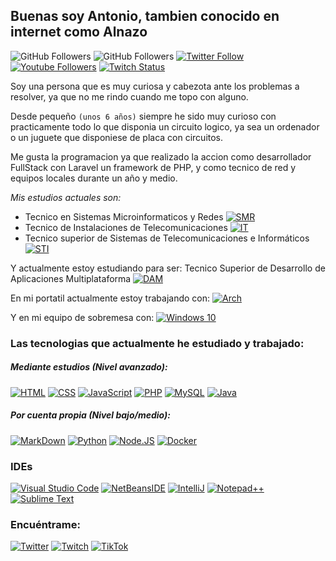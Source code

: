 ## Buenas soy Antonio, tambien conocido en internet como Alnazo

![GitHub Followers](https://img.shields.io/github/followers/alnazo?style=social)
![GitHub Followers](https://img.shields.io/github/stars/alnazo?style=social)
[![Twitter Follow](https://img.shields.io/twitter/follow/Antonio3_96?style=social)](https://twitter.com/Antonio3_96)
[![Youtube Followers](https://img.shields.io/youtube/channel/subscribers/UCo7yVjVEqvItGadiTBMjhGg?style=social)](https://www.youtube.com/@alnazo)
[![Twitch Status](https://img.shields.io/twitch/status/alnazo?style=social)](https://twitch.com/alnazo)

Soy una persona que es muy curiosa y cabezota ante los problemas a resolver, ya que no me rindo cuando me topo con alguno.

Desde pequeño `(unos 6 años)` siempre he sido muy curioso con practicamente todo lo que disponia un circuito logico, ya sea un ordenador o un juguete que disponiese de placa con circuitos.

Me gusta la programacion ya que realizado la accion como desarrollador FullStack con Laravel un framework de PHP, y como tecnico de red y equipos locales durante un año y medio.

*Mis estudios actuales son:*
 - Tecnico en Sistemas Microinformaticos y Redes [![SMR](https://img.shields.io/badge/-SMR-red)](./)
 - Tecnico de Instalaciones de Telecomunicaciones [![IT](https://img.shields.io/badge/-IT-635252)](./)
 - Tecnico superior de Sistemas de Telecomunicaciones e Informáticos [![STI](https://img.shields.io/badge/-STI-blue)](./)

Y actualmente estoy estudiando para ser: Tecnico Superior de Desarrollo de Aplicaciones Multiplataforma [![DAM](https://img.shields.io/badge/-DAM-orange)](./)

En mi portatil actualmente estoy trabajando con: [![Arch](https://img.shields.io/badge/Arch%20Linux-1793D1?logo=arch-linux&logoColor=fff&style=for-the-badge)](./)

Y en mi equipo de sobremesa con: [![Windows 10](https://img.shields.io/badge/Windows_10-0078D6?style=for-the-badge&logo=windows&logoColor=white)](./)

### Las tecnologias que actualmente he estudiado y trabajado:

##### Mediante estudios (Nivel avanzado):

[![HTML](https://img.shields.io/badge/HTML5-E34F26?style=for-the-badge&logo=html5&logoColor=white)](./)
[![CSS](https://img.shields.io/badge/CSS3-1572B6?style=for-the-badge&logo=css3&logoColor=white)](./)
[![JavaScript](https://img.shields.io/badge/JavaScript-F7DF1E?style=for-the-badge&logo=javascript&logoColor=black)](./)
[![PHP](https://img.shields.io/badge/php-%23777BB4.svg?style=for-the-badge&logo=php&logoColor=white)](./)
[![MySQL](https://img.shields.io/badge/MySQL-005C84?style=for-the-badge&logo=mysql&logoColor=white)](./)
[![Java](https://img.shields.io/badge/Java-ED8B00?style=for-the-badge&logo=java&logoColor=white)](./)

##### Por cuenta propia (Nivel bajo/medio):

[![MarkDown](https://img.shields.io/badge/Markdown-000000?style=for-the-badge&logo=markdown&logoColor=white)](./)
[![Python](https://img.shields.io/badge/python-3670A0?style=for-the-badge&logo=python&logoColor=ffdd54)](./)
[![Node.JS](https://img.shields.io/badge/Node.JS-339933?style=for-the-badge&logo=node.js&logoColor=white&labelColor=101010)](./)
[![Docker](https://img.shields.io/badge/docker-0396C0?style=for-the-badge&logo=docker&logoColor=white&labelColor=101010)](./)


### IDEs
[![Visual Studio Code](https://img.shields.io/badge/Visual_Studio_Code-0078D4?style=for-the-badge&logo=visual%20studio%20code&logoColor=white)](./)
[![NetBeansIDE](https://img.shields.io/badge/NetBeans_IDE-1B6AC6.svg?style=for-the-badge&logo=apache-netbeans-ide&logoColor=white)](./)
[![IntelliJ](https://img.shields.io/badge/IntelliJ_IDEA-000000.svg?style=for-the-badge&logo=intellij-idea&logoColor=white)](./)
[![Notepad++](https://img.shields.io/badge/Notepad++-90E59A.svg?style=for-the-badge&logo=notepad%2b%2b&logoColor=black)](./)
[![Sublime Text](https://img.shields.io/badge/sublime_text-%23575757.svg?style=for-the-badge&logo=sublime-text&logoColor=important)](./)

### Encuéntrame:

[![Twitter](https://img.shields.io/badge/Twitter-@antonio3_96-1DA1F2?style=for-the-badge&logo=twitter&logoColor=white&labelColor=101010)](https://twitter.com/antonio3_96)
[![Twitch](https://img.shields.io/badge/Twitch-alnazo-9146FF?style=for-the-badge&logo=twitch&logoColor=white&labelColor=101010)](https://twitch.com/alnazo)
[![TikTok](https://img.shields.io/badge/TikTok-@antonio3_96-C32645?style=for-the-badge&logo=tiktok&logoColor=white&labelColor=101010)](https://www.tiktok.com/@antonio3_96)
